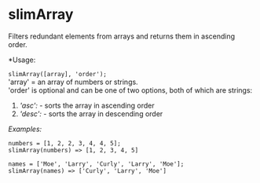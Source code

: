 # slimArray
Filters redundant elements from arrays and returns them in ascending order.

*Usage:

`slimArray([array], 'order');`  
'array' = an array of numbers or strings.  
'order' is optional and can be one of two options, both of which are strings:  
  1. *'asc':* - sorts the array in ascending order
  2. *'desc':* - sorts the array in descending order
  
  
*Examples:*  
```
numbers = [1, 2, 2, 3, 4, 4, 5];
slimArray(numbers) => [1, 2, 3, 4, 5]

names = ['Moe', 'Larry', 'Curly', 'Larry', 'Moe'];
slimArray(names) => ['Curly', 'Larry', 'Moe']
```
